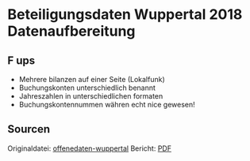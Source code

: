 # Beteiligungsdaten Wuppertal 2018 Datenaufbereitung

## F ups

- Mehrere bilanzen auf einer Seite (Lokalfunk)
- Buchungskonten unterschiedlich benannt
- Jahreszahlen in unterschiedlichen formaten
- Buchungskontennummen währen echt nice gewesen!

## Sourcen

Originaldatei: [offenedaten-wuppertal](https://www.offenedaten-wuppertal.de/dataset/beteiligungsmanagement)
Bericht: [PDF](https://www.wuppertal.de/vv/produkte/Finanzen/Beteiligungsmanagement.php.media/311227/Beteiligungsbericht_2018.pdf)